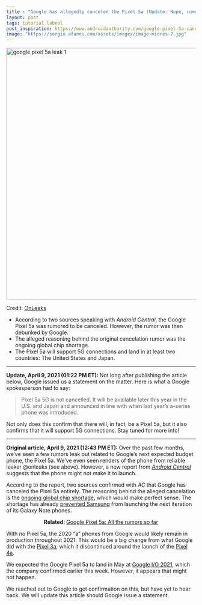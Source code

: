 ```yaml
---
title : "Google has allegedly canceled the Pixel 5a (Update: Nope, rumor is wrong!)"
layout: post
tags: tutorial labnol
post_inspiration: https://www.androidauthority.com/google-pixel-5a-canceled-1216697/
image: "https://sergio.afanou.com/assets/images/image-midres-7.jpg"
---
```


<p><html><body><img class="aligncenter size-large wp-image-1203187 noname aa-img" title="google pixel 5a leak 1" src="https://cdn57.androidauthority.net/wp-content/uploads/2021/02/google-pixel-5a-leak-1-1200x670.jpg" alt="google pixel 5a leak 1" width="1200" height="670" data-attachment-id="1203187" srcset="https://cdn57.androidauthority.net/wp-content/uploads/2021/02/google-pixel-5a-leak-1-1200x670.jpg 1200w, https://cdn57.androidauthority.net/wp-content/uploads/2021/02/google-pixel-5a-leak-1-300x167.jpg 300w, https://cdn57.androidauthority.net/wp-content/uploads/2021/02/google-pixel-5a-leak-1-768x429.jpg 768w, https://cdn57.androidauthority.net/wp-content/uploads/2021/02/google-pixel-5a-leak-1-1536x857.jpg 1536w, https://cdn57.androidauthority.net/wp-content/uploads/2021/02/google-pixel-5a-leak-1-2048x1143.jpg 2048w, https://cdn57.androidauthority.net/wp-content/uploads/2021/02/google-pixel-5a-leak-1-16x9.jpg 16w, https://cdn57.androidauthority.net/wp-content/uploads/2021/02/google-pixel-5a-leak-1-32x18.jpg 32w, https://cdn57.androidauthority.net/wp-content/uploads/2021/02/google-pixel-5a-leak-1-28x16.jpg 28w, https://cdn57.androidauthority.net/wp-content/uploads/2021/02/google-pixel-5a-leak-1-56x31.jpg 56w, https://cdn57.androidauthority.net/wp-content/uploads/2021/02/google-pixel-5a-leak-1-64x36.jpg 64w, https://cdn57.androidauthority.net/wp-content/uploads/2021/02/google-pixel-5a-leak-1-1000x558.jpg 1000w, https://cdn57.androidauthority.net/wp-content/uploads/2021/02/google-pixel-5a-leak-1-358x200.jpg 358w, https://cdn57.androidauthority.net/wp-content/uploads/2021/02/google-pixel-5a-leak-1-675x377.jpg 675w, https://cdn57.androidauthority.net/wp-content/uploads/2021/02/google-pixel-5a-leak-1-scaled.jpg 1920w" sizes="(max-width: 1200px) 100vw, 1200px" /></p>
<div class="aa-img-source-credit">
<div class="aa-img-source-and-credit full">
<div class="aa-img-source text-right"><span>Credit:</span> <a rel="nofollow" class="img-credit-link" target="_blank" href="https://www.voice.com/post/@onleaks/exclusive-first-look-at-the-google-pixel-5a-1614036211-183558310">OnLeaks</a></div>
</div>
</div>
<div class="aa_tldr_text">
<ul>
<li>According to two sources speaking with <em>Android Central</em>, the Google Pixel 5a was rumored to be canceled. However, the rumor was then debunked by Google.</li>
<li>The alleged reasoning behind the original cancelation rumor was the ongoing global chip shortage.</li>
<li>The Pixel 5a will support 5G connections and land in at least two countries: The United States and Japan.</li>
</ul>
</div><hr>
<p><strong>Update, April 9, 2021 (01:22 PM ET): </strong>Not long after publishing the article below, Google issued us a statement on the matter. Here is what a Google spokesperson had to say:</p>
<blockquote><p>Pixel 5a 5G is not cancelled. It will be available later this year in the U.S. and Japan and announced in line with when last year’s a-series phone was introduced.</p></blockquote>
<p>Not only does this confirm that there will, in fact, be a Pixel 5a, but it also confirms that it will support 5G connections. Stay tuned for more info!</p>
<hr>
<p><strong>Original article, April 9, 2021 (12:43 PM ET): </strong>Over the past few months, we&#8217;ve seen a few rumors leak out related to Google&#8217;s next expected budget phone, the Pixel 5a. We&#8217;ve even seen renders of the phone from reliable leaker @onleaks (see above). However, a new report from <a href="https://www.androidcentral.com/google-pixel-5a-reportedly-canceled"><em>Android Central</em></a> suggests that the phone might not make it to launch.</p>
<p>According to the report, two sources confirmed with <em>AC</em> that Google has canceled the Pixel 5a entirely. The reasoning behind the alleged cancelation is the <a href="https://www.androidauthority.com/computer-chip-shortage-1212941/">ongoing global chip shortage</a>, which would make perfect sense. The shortage has already <a href="https://www.androidauthority.com/samsung-galaxy-note-2022-1209176/">prevented Samsung</a> from launching the next iteration of its Galaxy Note phones.</p>
<p style="text-align: center;"><strong>Related: </strong><a href="https://www.androidauthority.com/google-pixel-5a-1196405/">Google Pixel 5a: All the rumors so far</a></p>
<p>With no Pixel 5a, the 2020 &#8220;a&#8221; phones from Google would likely remain in production throughout 2021. This would be a big change from what Google did with the <a href="https://www.androidauthority.com/google-pixel-3a-review-986460/">Pixel 3a</a>, which it discontinued around the launch of the <a href="https://www.androidauthority.com/google-pixel-4a-1047299/">Pixel 4a</a>.</p>
<p>We expected the Google Pixel 5a to land in May at <a href="https://www.androidauthority.com/google-io-2021-1216024/">Google I/O 2021</a>, which the company confirmed earlier this week. However, it appears that might not happen.</p>
<p>We reached out to Google to get confirmation on this, but have yet to hear back. We will update this article should Google issue a statement.</p>
</body></html></p>
